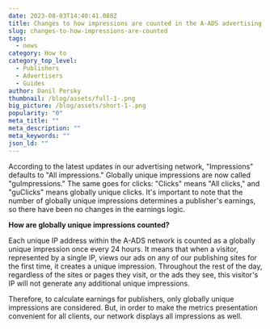 ```yaml
---
date: 2023-08-03T14:40:41.088Z
title: Changes to how impressions are counted in the A-ADS advertising network
slug: changes-to-how-impressions-are-counted
tags:
  - news
category: How to
category_top_level:
  - Publishers
  - Advertisers
  - Guides
author: Danil Persky
thumbnail: /blog/assets/full-1-.png
big_picture: /blog/assets/short-1-.png
popularity: "0"
meta_title: ""
meta_description: ""
meta_keywords: ""
json_ld: ""
---
```

According to the latest updates in our advertising network, "Impressions" defaults to "All impressions." Globally unique impressions are now called "guImpressions." The same goes for clicks: "Clicks" means "All clicks," and "guClicks" means globally unique clicks. It's important to note that the number of globally unique impressions determines a publisher's earnings, so there have been no changes in the earnings logic.

**How are globally unique impressions counted?**

Each unique IP address within the A-ADS network is counted as a globally unique impression once every 24 hours. It means that when a visitor, represented by a single IP, views our ads on any of our publishing sites for the first time, it creates a unique impression. Throughout the rest of the day, regardless of the sites or pages they visit, or the ads they see, this visitor's IP will not generate any additional unique impressions.

Therefore, to calculate earnings for publishers, only globally unique impressions are considered. But, in order to make the metrics presentation convenient for all clients, our network displays all impressions as well.